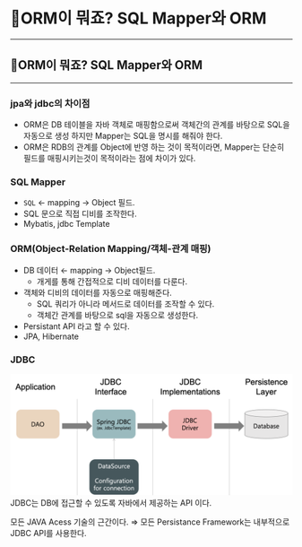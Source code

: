 # 🤔ORM이 뭐죠? SQL Mapper와 ORM

---

## **🤔ORM이 뭐죠? SQL Mapper와 ORM**

---

### jpa와 jdbc의 차이점

- ORM은 DB 테이블을 자바 객체로 매핑함으로써 객체간의 관계를 바탕으로 SQL을 자동으로 생성 하지만 Mapper는 SQL을 명시를 해줘야 한다.
- ORM은 RDB의 관계를 Object에 반영 하는 것이 목적이라면, Mapper는 단순히 필드를 매핑시키는것이 목적이라는 점에 차이가 있다.

### SQL Mapper

- `SQL` ← mapping → Object 필드.
- SQL 문으로 직접 디비를 조작한다.
- Mybatis, jdbc Template

### **ORM(Object-Relation Mapping/객체-관계 매핑)**

- DB 데이터 ← mapping → Object필드.
    - 개게를 통해 간접적으로 디비 데이터를 다룬다.
- 객체와 디비의 데이터를 자동으로 매핑해준다.
    - SQL 쿼리가 아니라 메서드로 데이터를 조작할 수 있다.
    - 객체간 관계를 바탕으로 sql을 자동으로 생성한다.
- Persistant API 라고 할 수 있다.
- JPA, Hibernate

### JDBC

![](../../images/img_2.png)
JDBC는 DB에 접근할 수 있도록 자바에서 제공하는 API 이다.

모든 JAVA Acess 기술의 근간이다. ⇒ 모든 Persistance Framework는 내부적으로 JDBC API를 사용한다.